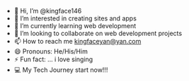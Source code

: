 - 👋 Hi, I’m @kingface146
- 👀 I’m interested in creating sites and apps
- 🌱 I’m currently learning web development
- 💞️ I’m looking to collaborate on web development projects 
- 📫 How to reach me kingfaceyan@yan.com
- 😄 Pronouns: He/His/Him
- ⚡ Fun fact: ... i love singing
- 💻 My Tech Journey start now!!!

<!---
kingface146/kingface146 is a ✨ special ✨ repository because its `README.md` (this file) appears on your GitHub profile.
You can click the Preview link to take a look at your changes.
--->
